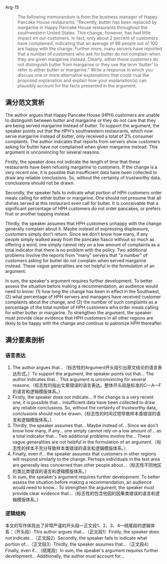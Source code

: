 Arg-15

> The following memorandum is from the business manager of Happy Pancake House restaurants: "Recently, butter has been replaced by margarine in Happy Pancake House restaurants throughout the southwestern United States. This change, however, has had little impact on our customers. In fact, only about 2 percent of customers have complained, indicating that an average of 98 people out of 100 are happy with the change. Further more, many servers have reported that a number of customers who ask for butter do not complain when they are given margarine instead. Clearly, either these customers do not distinguish butter from margarine or they use the term 'butter' to refer to either butter or margarine." Write a response in which you discuss one or more alternative explanations that could rival the proposed explanation and explain how your explanation(s) can plausibly account for the facts presented in the argument.

## 满分范文赏析

The author argues that Happy Pancake House (HPH) customers are unable to distinguish between butter and margarine or they do not care that they are being served margarine instead of butter. To support the argument, the speaker points out that the HPH's southwestern restaurants, which now serve margarine instead of butter, only received a total of 2% consumer complaints. The author indicates that reports from servers show customers asking for butter have not complained when given margarine instead. This argument is unconvincing for several reasons.

Firstly, the speaker does not indicate the length of time that these restaurants have been refusing margarine to customers. If the change is a very recent one, it is possible that insufficient data have been collected to draw any reliable conclusions. So, without the certainty of trustworthy data, conclusions should not be drawn.

Secondly, the speaker fails to indicate what portion of HPH customers order meals calling for either butter or margarine. One should not presume that all dishes served at this restaurant even call for butter. It is conceivable that a significant percentage of HPH customers do not order pancakes, or prefers fruit or another topping instead.

Thirdly, the speaker assumes that HPH customers unhappy with the change generally complain about it. Maybe instead of expressing displeasure, customers simply don’t return. Since we don’t know how many, if any people simply walked away from the pancake fiasco without so much as offering a word, one simply cannot rely on a low amount of complaints as a total indicator that there is no problem with the policy. Two additional problems involve the reports from "many" servers that "a number" of customers asking for butter do not complain when served margarine instead. These vague generalities are not helpful in the formulation of an argument.

In sum, the speaker's argument requires further development. To better assess the situation before making a recommendation, an audience would need to know: (1) how long the change has been in effect in the Southwest, (2) what percentage of HPH servers and managers have received customer complaints about the change, and (3) the number of such complaints as a percentage of the total number of HPH customers who order meals calling for either butter or margarine. To strengthen the argument, the speaker must provide clear evidence that HPH customers in all other regions are likely to be happy with the change and continue to patronize HPH thereafter.

## 满分要素剖析

### 语言表达

1. The author argues that…（标志性的Argument开头段引出原文结论的语言表达形式。）To support the argument, the speaker points out that… The author indicates that… This argument is unconvincing for several reasons.（标志性的指出文章错误的语言表达。整体开头段是标准的C—A—F的语言和逻辑模版体系。）
2. Firstly, the speaker does not indicate… If the change is a very recent one, it is possible that… insufficient data have been collected to draw any reliable conclusions. So, without the certainty of trustworthy data, conclusions should not be drawn.（标志性的时间过短导致样本类错误的语言和逻辑模版体系。）
3. Thirdly, the speaker assumes that… Maybe instead of… Since we don’t know how many, if any… one simply cannot rely on a low amount of… as a total indicator that… Two additional problems involve the… These vague generalities are not helpful in the formulation of an argument.（标志性的样本不充分导致样本类错误的语言和逻辑模版体系。）
4. Finally, even if… the speaker assumes that customers in other regions will respond similarly to the change. Perhaps individuals in the test area are generally less concerned than other people about…（标志性不同地区的类比类错误的语言和逻辑模版体系。）
5. In sum, the speaker's argument requires further development. To better assess the situation before making a recommendation, an audience would need to know... To strengthen the argument, the speaker must provide clear evidence that…（标志性的包含他因的因果类错误的语言和逻辑模版体系。）

### 逻辑结构

本文的写作体现出了非常严谨的开头段—正文段1、2、3、4—结尾段的逻辑体系：（开头段）This author argues that…（正文段1）Firstly, the speaker does not indicate…（正文段2）Secondly, the speaker fails to indicate what portion of…（正文段3）Thirdly, the speaker assumes that…（正文段4）Finally, even if…（结尾段）In sum, the speaker's argument requires further development… Additionally, the author must account for…